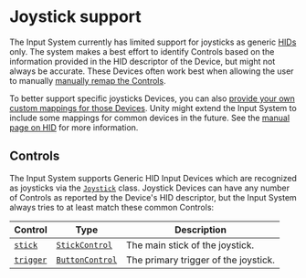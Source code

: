 # Joystick support

The Input System currently has limited support for joysticks as generic [HIDs](HID.md) only. The system makes a best effort to identify Controls based on the information provided in the HID descriptor of the Device, but might not always be accurate. These Devices often work best when allowing the user to manually [manually remap the Controls](HowDoI.md#create-a-ui-to-rebind-input-in-my-game).

To better support specific joysticks Devices, you can also [provide your own custom mappings for those Devices](HID.md#overriding-the-hid-fallback). Unity might extend the Input System to include some mappings for common devices in the future. See the [manual page on HID](HID.md) for more information.

## Controls

The Input System supports Generic HID Input Devices which are recognized as joysticks via the [`Joystick`](../api/UnityEngine.InputSystem.Joystick.html) class. Joystick Devices can have any number of Controls as reported by the Device's HID descriptor, but the Input System always tries to at least match these common Controls:

|Control|Type|Description|
|-------|----|-----------|
|[`stick`](../api/UnityEngine.InputSystem.Joystick.html#UnityEngine_InputSystem_Joystick_stick)|[`StickControl`](../api/UnityEngine.InputSystem.Controls.StickControl.html)|The main stick of the joystick.|
|[`trigger`](../api/UnityEngine.InputSystem.Joystick.html#UnityEngine_InputSystem_Joystick_trigger)|[`ButtonControl`](../api/UnityEngine.InputSystem.Controls.ButtonControl.html)|The primary trigger of the joystick.|
